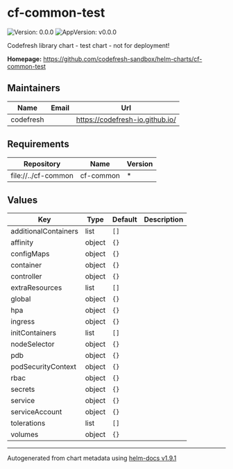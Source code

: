 # cf-common-test

![Version: 0.0.0](https://img.shields.io/badge/Version-0.0.0-informational?style=flat-square) ![AppVersion: v0.0.0](https://img.shields.io/badge/AppVersion-v0.0.0-informational?style=flat-square)

Codefresh library chart - test chart - not for deployment!

**Homepage:** <https://github.com/codefresh-sandbox/helm-charts/cf-common-test>

## Maintainers

| Name | Email | Url |
| ---- | ------ | --- |
| codefresh |  | <https://codefresh-io.github.io/> |

## Requirements

| Repository | Name | Version |
|------------|------|---------|
| file://../cf-common | cf-common | * |

## Values

| Key | Type | Default | Description |
|-----|------|---------|-------------|
| additionalContainers | list | `[]` |  |
| affinity | object | `{}` |  |
| configMaps | object | `{}` |  |
| container | object | `{}` |  |
| controller | object | `{}` |  |
| extraResources | list | `[]` |  |
| global | object | `{}` |  |
| hpa | object | `{}` |  |
| ingress | object | `{}` |  |
| initContainers | list | `[]` |  |
| nodeSelector | object | `{}` |  |
| pdb | object | `{}` |  |
| podSecurityContext | object | `{}` |  |
| rbac | object | `{}` |  |
| secrets | object | `{}` |  |
| service | object | `{}` |  |
| serviceAccount | object | `{}` |  |
| tolerations | list | `[]` |  |
| volumes | object | `{}` |  |

----------------------------------------------
Autogenerated from chart metadata using [helm-docs v1.9.1](https://github.com/norwoodj/helm-docs/releases/v1.9.1)
